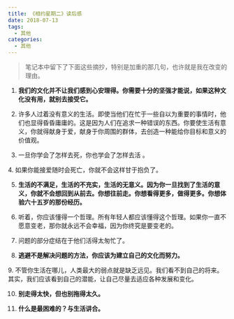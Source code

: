 ```yaml
---
title: 《相约星期二》读后感
date: 2018-07-13
tags:
  - 其他
categories:
  - 其他
---
```


> 笔记本中留下了下面这些摘抄，特别是加重的那几句，也许就是我在改变的理由。

1. **我们的文化并不让我们感到心安理得。你需要十分的坚强才能说，如果这种文化没有用，就别去接受它。**

<!-- more -->

2. 许多人过着没有意义的生活。即使当他们在忙于一些自以为重要的事情时 ​，他们也显得昏昏庸庸的。这是因为人们在追求一种错误的东西。你要使生活有意义，你就得献身于爱，献身于你周围的群体，去创造一种能给你目标和意义的价值观。

3. 一旦你学会了怎样去死，你也学会了怎样去活 ​。

​4. 如果你能接爱随时会死亡，你就不会这样甘于抱负了。

5. **生活的不满足，生活的不充实，生活的无意义。因为你一旦找到了生活的意义，你就不会想回到从前去。你想往前走。你想看得更多，做得更多。你想体验六十五岁的那份经历。**

6. 听着，你应该懂得一个哲理。所有年轻人都应该懂得这个哲理。如果你一直不愿意变老，那你就永远不会幸福，因为你终究是要变老的。

7. 问题的部分症结在于他们活得太匆忙了。

8. **逃避不是解决问题的方法，你应该为建立自己的文化而努力。**

​9. 不管你生活在哪儿，人类最大的弱点就是缺乏远见。我们看不到自己的将来。其实，我们应该看到自己的潜能，让自己尽量去适应各种发展和变化。

10. **别走得太快，但也别拖得太久。**

11. **什么是最困难的？与生活讲合。**
